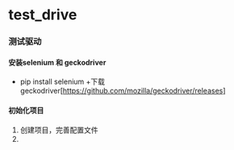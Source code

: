 # test_drive
### 测试驱动
#### 安装selenium 和 geckodriver
 + pip install selenium
 +下载geckodriver[https://github.com/mozilla/geckodriver/releases]
#### 初始化项目
 1. 创建项目，完善配置文件
 2. 

